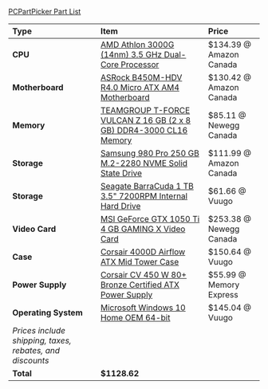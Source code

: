 [PCPartPicker Part List](https://ca.pcpartpicker.com/list/dHrRwc)

Type|Item|Price
:----|:----|:----
**CPU** | [AMD Athlon 3000G (14nm) 3.5 GHz Dual-Core Processor](https://ca.pcpartpicker.com/product/664BD3/amd-athlon-3000g-35-ghz-dual-core-processor-yd3000c6fhbox) | $134.39 @ Amazon Canada 
**Motherboard** | [ASRock B450M-HDV R4.0 Micro ATX AM4 Motherboard](https://ca.pcpartpicker.com/product/RD97YJ/asrock-b450m-hdv-r40-micro-atx-am4-motherboard-b450m-hdv-r40) | $130.42 @ Amazon Canada 
**Memory** | [TEAMGROUP T-FORCE VULCAN Z 16 GB (2 x 8 GB) DDR4-3000 CL16 Memory](https://ca.pcpartpicker.com/product/6wGxFT/team-t-force-vulcan-z-16-gb-2-x-8-gb-ddr4-3000-memory-tlzgd416g3000hc16cdc01) | $85.11 @ Newegg Canada 
**Storage** | [Samsung 980 Pro 250 GB M.2-2280 NVME Solid State Drive](https://ca.pcpartpicker.com/product/MBVG3C/samsung-980-pro-250-gb-m2-2280-nvme-solid-state-drive-mz-v8p250bam) | $111.99 @ Amazon Canada 
**Storage** | [Seagate BarraCuda 1 TB 3.5" 7200RPM Internal Hard Drive](https://ca.pcpartpicker.com/product/44Gj4D/seagate-barracuda-1tb-35-7200rpm-internal-hard-drive-st1000dm010) | $61.66 @ Vuugo 
**Video Card** | [MSI GeForce GTX 1050 Ti 4 GB GAMING X Video Card](https://ca.pcpartpicker.com/product/H97CmG/msi-geforce-gtx-1050-ti-4-gb-gaming-x-4g-video-card-gtx-1050-ti-gaming-x-4g) | $253.38 @ Newegg Canada 
**Case** | [Corsair 4000D Airflow ATX Mid Tower Case](https://ca.pcpartpicker.com/product/bCYQzy/corsair-4000d-airflow-atx-mid-tower-case-cc-9011200-ww) | $150.64 @ Vuugo 
**Power Supply** | [Corsair CV 450 W 80+ Bronze Certified ATX Power Supply](https://ca.pcpartpicker.com/product/hfxbt6/corsair-cv-450-w-80-bronze-certified-atx-power-supply-cp-9020209-na) | $55.99 @ Memory Express 
**Operating System** | [Microsoft Windows 10 Home OEM 64-bit](https://ca.pcpartpicker.com/product/wtgPxr/microsoft-os-kw900140) | $145.04 @ Vuugo 
 | *Prices include shipping, taxes, rebates, and discounts* |
 | **Total** | **$1128.62**
